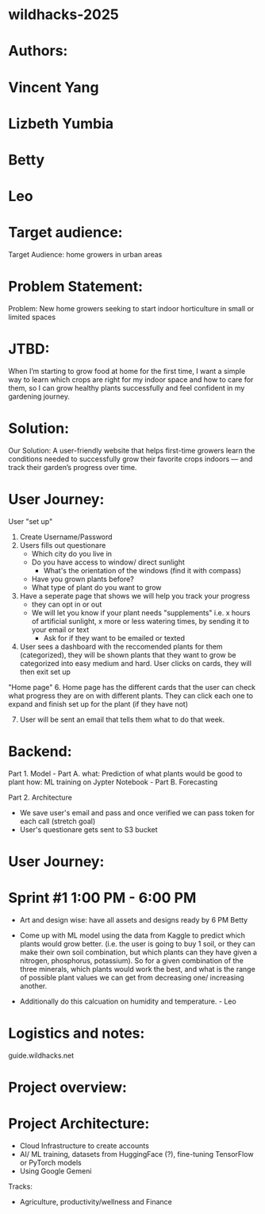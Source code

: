 # wildhacks-2025


# Authors: 

# Vincent Yang 
# Lizbeth Yumbia
# Betty 
# Leo 


# Target audience: 
Target Audience: home growers in urban areas

# Problem Statement: 

Problem: New home growers seeking to start indoor horticulture in small or limited spaces

# JTBD: 

When I’m starting to grow food at home for the first time, I want a simple way to learn which crops are right for my indoor space and how to care for them, so I can grow healthy plants successfully and feel confident in my gardening journey.

# Solution: 

Our Solution: A user-friendly website that helps first-time growers learn the conditions needed to successfully grow their favorite crops indoors — and track their garden’s progress over time.

# User Journey: 
User "set up" 
1. Create Username/Password 
2. Users fills out questionare  
    - Which city do you live in 
    - Do you have access to window/ direct sunlight
        - What's the orientation of the windows 
        (find it with compass)
    - Have you grown plants before? 
    - What type of plant do you want to grow 
3. Have a seperate page that shows we will help you track your progress
    - they can opt in or out
    - We will let you know if your plant needs "supplements" i.e. x hours of artificial sunlight, x more or less watering times, by sending it to your email or text
        - Ask for if they want to be emailed or texted 
4. User sees a dashboard with the reccomended plants for them (categorized), they will be shown plants that they want to grow be categorized into easy medium and hard. User clicks on cards, they will then exit set up 

"Home page" 
6. Home page has the different cards that the user can check what progress they are on with different plants. They can click each one to expand and finish set up for the plant (if they have not)

7. User will be sent an email that tells them what to do that week. 

# Backend: 
Part 1. Model 
    - Part A. 
        what: Prediction of what plants would be good to plant 
        how: ML training on Jypter Notebook 
    - Part B. Forecasting 

Part 2. Architecture 
- We save user's email and pass and once verified we can pass token for each call (stretch goal)
- User's questionare gets sent to S3 bucket 


# User Journey: 



# Sprint #1  1:00 PM - 6:00 PM 

- Art and design wise: have all assets and designs ready by 6 PM Betty 

- Come up with ML model using the data from Kaggle to predict which plants would grow better. (i.e. the user is going to buy 1 soil, or they can make their own soil combination, but which plants can they have given a nitrogen, phosphorus, potassium). 
So for a given combination of the three minerals, which plants would work the best, and what is the range of possible plant values we can get from decreasing one/ increasing another. 
- Additionally do this calcuation on humidity and temperature.  - Leo 


# Logistics and notes: 
guide.wildhacks.net 


# Project overview: 


# Project Architecture: 
- Cloud Infrastructure to create accounts 
- AI/ ML training, datasets from HuggingFace (?), fine-tuning TensorFlow or PyTorch models
- Using Google Gemeni 

Tracks: 
- Agriculture, productivity/wellness and Finance 

